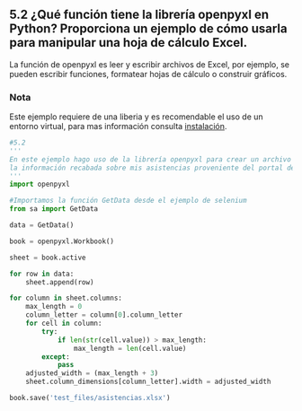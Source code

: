 ## 5.2 ¿Qué función tiene la librería openpyxl en Python? Proporciona un ejemplo de cómo usarla para manipular una hoja de cálculo Excel.
La función de openpyxl es leer y escribir archivos de Excel, por ejemplo, se pueden escribir funciones, formatear hojas de cálculo o construir gráficos.

### Nota
Este ejemplo requiere de una liberia y es recomendable el uso de un entorno virtual, para mas información consulta [instalación](https://github.com/UMRGRS/PythonTest/blob/main/README.md#instalaci%C3%B3n).

```python
#5.2
'''
En este ejemplo hago uso de la librería openpyxl para crear un archivo xlsx que contiene
la información recabada sobre mis asistencias proveniente del portal de mi universidad
'''
import openpyxl

#Importamos la función GetData desde el ejemplo de selenium
from sa import GetData

data = GetData()

book = openpyxl.Workbook()

sheet = book.active

for row in data:
    sheet.append(row)

for column in sheet.columns:
    max_length = 0
    column_letter = column[0].column_letter
    for cell in column:
        try:
            if len(str(cell.value)) > max_length:
                max_length = len(cell.value)
        except:
            pass
    adjusted_width = (max_length + 3)
    sheet.column_dimensions[column_letter].width = adjusted_width

book.save('test_files/asistencias.xlsx')
```
